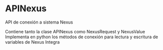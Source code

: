 # APINexus
API de conexión a sistema Nexus

Contiene tanto la clase APINexus como NexusRequest y NexusValue
Implementa en python los métodos de conexión para lectura y escritura de variables de Nexus Integra

